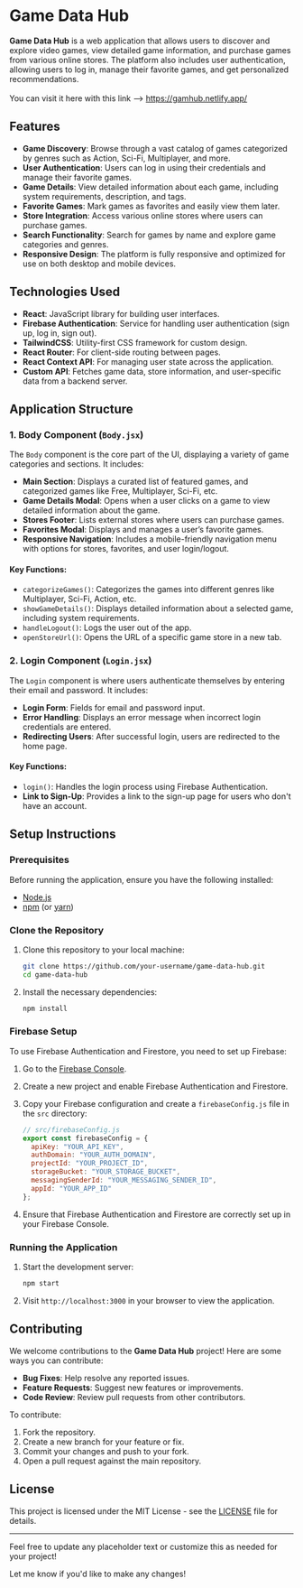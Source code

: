 # Game Data Hub

**Game Data Hub** is a web application that allows users to discover and explore video games, view detailed game information, and purchase games from various online stores. The platform also includes user authentication, allowing users to log in, manage their favorite games, and get personalized recommendations.
<br/><br/>You can visit it here with this link --> https://gamhub.netlify.app/

## Features

- **Game Discovery**: Browse through a vast catalog of games categorized by genres such as Action, Sci-Fi, Multiplayer, and more.
- **User Authentication**: Users can log in using their credentials and manage their favorite games.
- **Game Details**: View detailed information about each game, including system requirements, description, and tags.
- **Favorite Games**: Mark games as favorites and easily view them later.
- **Store Integration**: Access various online stores where users can purchase games.
- **Search Functionality**: Search for games by name and explore game categories and genres.
- **Responsive Design**: The platform is fully responsive and optimized for use on both desktop and mobile devices.

## Technologies Used

- **React**: JavaScript library for building user interfaces.
- **Firebase Authentication**: Service for handling user authentication (sign up, log in, sign out).
- **TailwindCSS**: Utility-first CSS framework for custom design.
- **React Router**: For client-side routing between pages.
- **React Context API**: For managing user state across the application.
- **Custom API**: Fetches game data, store information, and user-specific data from a backend server.

## Application Structure

### 1. **Body Component (`Body.jsx`)**

The `Body` component is the core part of the UI, displaying a variety of game categories and sections. It includes:
- **Main Section**: Displays a curated list of featured games, and categorized games like Free, Multiplayer, Sci-Fi, etc.
- **Game Details Modal**: Opens when a user clicks on a game to view detailed information about the game.
- **Stores Footer**: Lists external stores where users can purchase games.
- **Favorites Modal**: Displays and manages a user’s favorite games.
- **Responsive Navigation**: Includes a mobile-friendly navigation menu with options for stores, favorites, and user login/logout.

#### Key Functions:
- `categorizeGames()`: Categorizes the games into different genres like Multiplayer, Sci-Fi, Action, etc.
- `showGameDetails()`: Displays detailed information about a selected game, including system requirements.
- `handleLogout()`: Logs the user out of the app.
- `openStoreUrl()`: Opens the URL of a specific game store in a new tab.

### 2. **Login Component (`Login.jsx`)**

The `Login` component is where users authenticate themselves by entering their email and password. It includes:
- **Login Form**: Fields for email and password input.
- **Error Handling**: Displays an error message when incorrect login credentials are entered.
- **Redirecting Users**: After successful login, users are redirected to the home page.

#### Key Functions:
- `login()`: Handles the login process using Firebase Authentication.
- **Link to Sign-Up**: Provides a link to the sign-up page for users who don't have an account.

## Setup Instructions

### Prerequisites

Before running the application, ensure you have the following installed:
- [Node.js](https://nodejs.org/)
- [npm](https://www.npmjs.com/) (or [yarn](https://yarnpkg.com/))

### Clone the Repository

1. Clone this repository to your local machine:

    ```bash
    git clone https://github.com/your-username/game-data-hub.git
    cd game-data-hub
    ```

2. Install the necessary dependencies:

    ```bash
    npm install
    ```

### Firebase Setup

To use Firebase Authentication and Firestore, you need to set up Firebase:

1. Go to the [Firebase Console](https://console.firebase.google.com/).
2. Create a new project and enable Firebase Authentication and Firestore.
3. Copy your Firebase configuration and create a `firebaseConfig.js` file in the `src` directory:

    ```javascript
    // src/firebaseConfig.js
    export const firebaseConfig = {
      apiKey: "YOUR_API_KEY",
      authDomain: "YOUR_AUTH_DOMAIN",
      projectId: "YOUR_PROJECT_ID",
      storageBucket: "YOUR_STORAGE_BUCKET",
      messagingSenderId: "YOUR_MESSAGING_SENDER_ID",
      appId: "YOUR_APP_ID"
    };
    ```

4. Ensure that Firebase Authentication and Firestore are correctly set up in your Firebase Console.

### Running the Application

1. Start the development server:

    ```bash
    npm start
    ```

2. Visit `http://localhost:3000` in your browser to view the application.

## Contributing

We welcome contributions to the **Game Data Hub** project! Here are some ways you can contribute:
- **Bug Fixes**: Help resolve any reported issues.
- **Feature Requests**: Suggest new features or improvements.
- **Code Review**: Review pull requests from other contributors.

To contribute:
1. Fork the repository.
2. Create a new branch for your feature or fix.
3. Commit your changes and push to your fork.
4. Open a pull request against the main repository.

## License

This project is licensed under the MIT License - see the [LICENSE](LICENSE) file for details.

---

Feel free to update any placeholder text or customize this as needed for your project!

Let me know if you'd like to make any changes!
